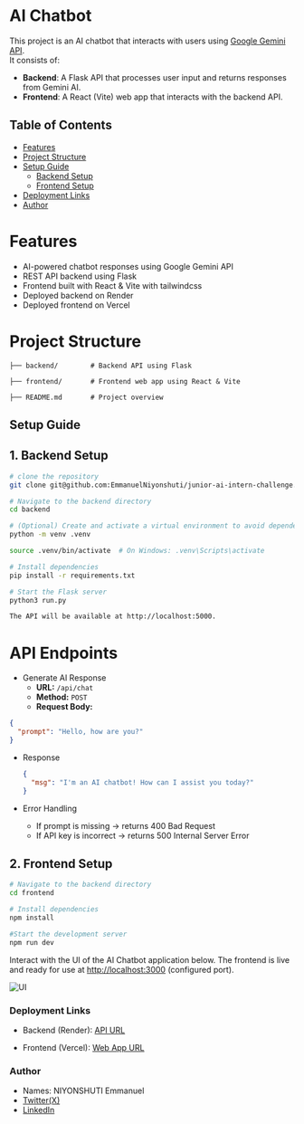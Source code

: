 # AI Chatbot

This project is an AI chatbot that interacts with users using [Google Gemini API](https://ai.google.dev/gemini-api).  
It consists of:
- **Backend**: A Flask API that processes user input and returns responses from Gemini AI.
- **Frontend**: A React (Vite) web app that interacts with the backend API.

## Table of Contents
- [Features](#features)
- [Project Structure](#project-structure)
- [Setup Guide](#setup-guide)
  - [Backend Setup](##1-backend-setup)
  - [Frontend Setup](##2-frontend-setup)
- [Deployment Links](#deployment-links)
- [Author](#author)

# Features
- AI-powered chatbot responses using Google Gemini API
- REST API backend using Flask
- Frontend built with React & Vite with tailwindcss
- Deployed backend on Render
- Deployed frontend on Vercel

# Project Structure
```
├── backend/        # Backend API using Flask

├── frontend/       # Frontend web app using React & Vite

├── README.md       # Project overview
```

## Setup Guide

## **1. Backend Setup**
```sh
# clone the repository
git clone git@github.com:EmmanuelNiyonshuti/junior-ai-intern-challenge.git

# Navigate to the backend directory
cd backend

# (Optional) Create and activate a virtual environment to avoid dependency conflicts
python -m venv .venv

source .venv/bin/activate  # On Windows: .venv\Scripts\activate

# Install dependencies
pip install -r requirements.txt

# Start the Flask server
python3 run.py

The API will be available at http://localhost:5000.
```
# API Endpoints
 - Generate AI Response
    - **URL:** `/api/chat`
    - **Method:** `POST`
    - **Request Body:**
  ```json
  {
    "prompt": "Hello, how are you?"
  }
  ```
  - Response
    ```json
    {
      "msg": "I'm an AI chatbot! How can I assist you today?"
    }
    ```

- Error Handling
    - If prompt is missing → returns 400 Bad Request
    - If API key is incorrect → returns 500 Internal Server Error

## **2. Frontend Setup**
```sh
# Navigate to the backend directory
cd frontend

# Install dependencies
npm install

#Start the development server
npm run dev
```
Interact with the UI of the AI Chatbot application below. The frontend is live and ready for use at [http://localhost:3000](http://localhost:3000) (configured port).

![UI](https://res.cloudinary.com/dx8m9dy9d/image/upload/v1739017642/gemini_chatbot_npenzm.png)

### Deployment Links
- Backend (Render): [API URL](https://ai-chatbot-backend-evct.onrender.com)

- Frontend (Vercel): [Web App URL](https://chatbot-web-five.vercel.app)

### Author
- Names: NIYONSHUTI Emmanuel
- [Twitter(X)](https://x.com/NIYONSH77028058)
- [LinkedIn](https://www.linkedin.com/in/niyonshuti-emmanuel-82877b285/)
